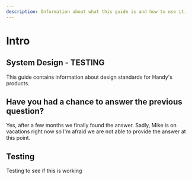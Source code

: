 ```yaml
---
description: Information about what this guide is and how to use it.
---
```


# Intro

## System Design - TESTING

This guide contains information about design standards for Handy's products.

## Have you had a chance to answer the previous question?

Yes, after a few months we finally found the answer. Sadly, Mike is on vacations right now so I'm afraid we are not able to provide the answer at this point.

## Testing

Testing to see if this is working


